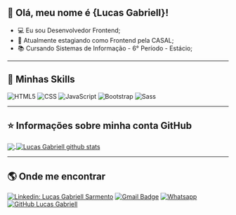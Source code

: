 ## 👋 Olá, meu nome é <strong>{Lucas Gabriell}!</strong>

- 💻 Eu sou Desenvolvedor Frontend; 
- 💼 Atualmente estagiando como Frontend pela CASAL;
- 📚 Cursando Sistemas de Informação - 6° Período - Estácio;

---

## 🚀 Minhas Skills

![HTML5](https://img.shields.io/badge/-HTML5-333333?style=flat&logo=HTML5)
![CSS](https://img.shields.io/badge/-CSS-333333?style=flat&logo=CSS3&logoColor=1572B6)
![JavaScript](https://img.shields.io/badge/-JavaScript-333333?style=flat&logo=javascript)
![Bootstrap](https://img.shields.io/badge/-Bootstrap-333333?style=flat&logo=Bootstrap)
![Sass](https://img.shields.io/badge/-Sass-333333?style=flat&logo=Sass)

---

## ⭐ Informações sobre minha conta GitHub

<a href="https://github.com/Gurupreet">
  <img align="center" src="https://github-readme-stats.vercel.app/api/top-langs/?username=lucasgabriell97&theme=dracula&hide_langs_below=1" />
</a>

<a href="https://github.com/Gurupreet">
 <img align="center" src="https://github-readme-stats.vercel.app/api?username=lucasgabriell97&show_icons=true&theme=dracula&line_height=27" alt="Lucas Gabriell github stats"/>
</a>

---

## 🌎 Onde me encontrar

[![Linkedin: Lucas Gabriell Sarmento](https://img.shields.io/badge/LinkedIn-0077B5?style=for-the-badge&logo=linkedin&logoColor=white&link=https://www.linkedin.com/in/lucas-gabriell-sarmento-702331190/)](https://www.linkedin.com/in/lucas-gabriell-sarmento-702331190/)
[![Gmail Badge](https://img.shields.io/badge/Gmail-D14836?style=for-the-badge&logo=gmail&logoColor=white&link=mailto:lucas.gabriell97@hotmail.com)](mailto:lucas.gabriell97@hotmail.com)
[![Whatsapp](https://img.shields.io/badge/Whatsapp-25D366?style=for-the-badge&logo=whatsapp&logoColor=white&link=https://wa.me/5582987119343)](https://wa.me/5582987119343)
[![GitHub Lucas Gabriell](https://img.shields.io/github/followers/lucasgabriell97?label=follow&style=social)](https://github.com/lucasgabriell97)
